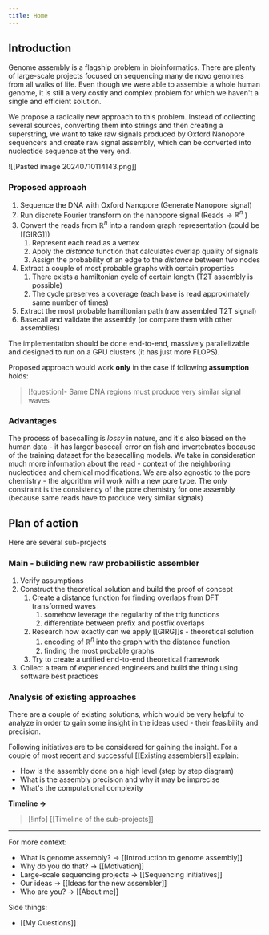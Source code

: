 ```yaml
---
title: Home
---
```

## Introduction
Genome assembly is a flagship problem in bioinformatics. There are plenty of large-scale projects focused on sequencing many de novo genomes from all walks of life. Even though we were able to assemble a whole human genome, it is still a very costly and complex problem for which we haven't a single and efficient solution.

We propose a radically new approach to this problem. Instead of collecting several sources, converting them into strings and then creating a superstring, we want to take raw signals produced by Oxford Nanopore sequencers and create raw signal assembly, which can be converted into nucleotide sequence at the very end.

![[Pasted image 20240710114143.png]]

### Proposed approach
1. Sequence the DNA with Oxford Nanopore (Generate Nanopore signal)
2. Run discrete Fourier transform on the nanopore signal (Reads → $\mathbb{R}^n$ )
3. Convert the reads from $\mathbb{R}^n$ into a random graph representation (could be [[GIRG]])
	1. Represent each read as a vertex
	2. Apply the *distance* function that calculates overlap quality of signals
	3. Assign the probability of an edge to the *distance* between two nodes
4. Extract a couple of most probable graphs with certain properties
	1. There exists a hamiltonian cycle of certain length (T2T assembly is possible)
	2. The cycle preserves a coverage (each base is read approximately same number of times)
5. Extract the most probable hamiltonian path (raw assembled T2T signal)
6. Basecall and validate the assembly (or compare them with other assemblies)

The implementation should be done end-to-end, massively parallelizable and designed to run on a GPU clusters (it has just more FLOPS).

Proposed approach would work **only** in the case if following **assumption** holds:
> [!question]-   Same DNA regions must produce very similar signal waves

### Advantages
The process of basecalling is *lossy* in nature, and it's also biased on the human data - it has larger basecall error on fish and invertebrates because of the training dataset for the basecalling models. We take in consideration much more information about the read - context of the neighboring nucleotides and chemical modifications. We are also agnostic to the pore chemistry - the algorithm will work with a new pore type. The only constraint is the consistency of the pore chemistry for one assembly (because same reads have to produce very similar signals)

## Plan of action
Here are several sub-projects
### Main - building new raw probabilistic assembler
1. Verify assumptions
2. Construct the theoretical solution and build the proof of concept
	1. Create a distance function for finding overlaps from DFT transformed waves
		1. somehow leverage the regularity of the trig functions
		2. differentiate between prefix and postfix overlaps
	2. Research how exactly can we apply [[GIRG]]s - theoretical solution
		1. encoding of $\mathbb{R}^n$ into the graph with the distance function
		2. finding the most probable graphs
	3. Try to create a unified end-to-end theoretical framework
3. Collect a team of experienced engineers and build the thing using software best practices

### Analysis of existing approaches
There are a couple of existing solutions, which would be very helpful to analyze in order to gain some insight in the ideas used - their feasibility and precision.

Following initiatives are to be considered for gaining the insight. For a couple of most recent and successful [[Existing assemblers]] explain:
- How is the assembly done on a high level (step by step diagram)
- What is the assembly precision and why it may be imprecise
- What's the computational complexity

**Timeline →**
> [!info] [[Timeline of the sub-projects]]

___
For more context:
- What is genome assembly? → [[Introduction to genome assembly]]
- Why do you do that? → [[Motivation]]
- Large-scale sequencing projects → [[Sequencing initiatives]]
- Our ideas → [[Ideas for the new assembler]]
- Who are you? → [[About me]]

Side things:
- [[My Questions]]
